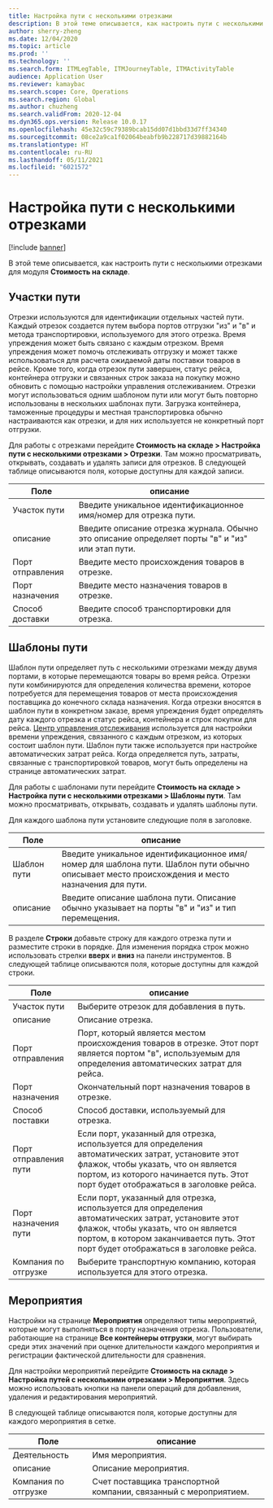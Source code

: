 ```yaml
---
title: Настройка пути с несколькими отрезками
description: В этой теме описывается, как настроить пути с несколькими отрезками для модуля "Стоимость на складе".
author: sherry-zheng
ms.date: 12/04/2020
ms.topic: article
ms.prod: ''
ms.technology: ''
ms.search.form: ITMLegTable, ITMJourneyTable, ITMActivityTable
audience: Application User
ms.reviewer: kamaybac
ms.search.scope: Core, Operations
ms.search.region: Global
ms.author: chuzheng
ms.search.validFrom: 2020-12-04
ms.dyn365.ops.version: Release 10.0.17
ms.openlocfilehash: 45e32c59c79389bcab15dd07d1bbd33d7ff34340
ms.sourcegitcommit: 08ce2a9ca1f02064beabfb9b228717d39882164b
ms.translationtype: HT
ms.contentlocale: ru-RU
ms.lasthandoff: 05/11/2021
ms.locfileid: "6021572"
---
```

# <a name="multi-leg-journey-setup"></a>Настройка пути с несколькими отрезками

[!include [banner](../../includes/banner.md)]

В этой теме описывается, как настроить пути с несколькими отрезками для модуля **Стоимость на складе**.

## <a name="legs"></a>Участки пути

Отрезки используются для идентификации отдельных частей пути. Каждый отрезок создается путем выбора портов отгрузки "из" и "в" и метода транспортировки, используемого для этого отрезка. Время упреждения может быть связано с каждым отрезком. Время упреждения может помочь отслеживать отгрузку и может также использоваться для расчета ожидаемой даты поставки товаров в рейсе. Кроме того, когда отрезок пути завершен, статус рейса, контейнера отгрузки и связанных строк заказа на покупку можно обновить с помощью настройки управления отслеживанием. Отрезки могут использоваться одним шаблоном пути или могут быть повторно использованы в нескольких шаблонах пути. Загрузка контейнера, таможенные процедуры и местная транспортировка обычно настраиваются как отрезки, и для них используется не конкретный порт отгрузки.

Для работы с отрезками перейдите **Стоимость на складе \> Настройка пути с несколькими отрезками \> Отрезки**. Там можно просматривать, открывать, создавать и удалять записи для отрезков. В следующей таблице описываются поля, которые доступны для каждой записи.

| Поле | описание |
|---|---|
| Участок пути | Введите уникальное идентификационное имя/номер для отрезка пути. |
| описание | Введите описание отрезка журнала. Обычно это описание определяет порты "в" и "из" или этап пути. |
| Порт отправления | Введите место происхождения товаров в отрезке. |
| Порт назначения | Введите место назначения товаров в отрезке. |
| Способ доставки | Введите способ транспортировки для отрезка. |

## <a name="journey-templates"></a>Шаблоны пути

Шаблон пути определяет путь с несколькими отрезками между двумя портами, в которые перемещаются товары во время рейса. Отрезки пути комбинируются для определения количества времени, которое потребуется для перемещения товаров от места происхождения поставщика до конечного склада назначения. Когда отрезки вносятся в шаблон пути в конкретном заказе, время упреждения будет определять дату каждого отрезка и статус рейса, контейнера и строк покупки для рейса. [Центр управления отслеживания](delivery-information-setup.md) используется для настройки времени упреждения, связанного с каждым отрезком, из которых состоит шаблон пути. Шаблон пути также используется при настройке автоматических затрат рейса. Когда определяется путь, затраты, связанные с транспортировкой товаров, могут быть определены на странице автоматических затрат.

Для работы с шаблонами пути перейдите **Стоимость на складе \> Настройка пути с несколькими отрезками \> Шаблоны пути**. Там можно просматривать, открывать, создавать и удалять шаблоны пути.

Для каждого шаблона пути установите следующие поля в заголовке.

| Поле | описание |
|---|---|
| Шаблон пути | Введите уникальное идентификационное имя/номер для шаблона пути. Шаблон пути обычно описывает место происхождения и место назначения для пути. |
| описание | Введите описание шаблона пути. Описание обычно указывает на порты "в" и "из" и тип перемещения. |

В разделе **Строки** добавьте строку для каждого отрезка пути и разместите строки в порядке. Для изменения порядка строк можно использовать стрелки **вверх** и **вниз** на панели инструментов. В следующей таблице описываются поля, которые доступны для каждой строки.

| Поле | описание |
|---|---|
| Участок пути | Выберите отрезок для добавления в путь. |
| описание | Описание отрезка. |
| Порт отправления | Порт, который является местом происхождения товаров в отрезке. Этот порт является портом "в", используемым для определения автоматических затрат для рейса. |
| Порт назначения | Окончательный порт назначения товаров в отрезке. |
| Способ поставки | Способ доставки, используемый для отрезка. |
| Порт отправления пути | Если порт, указанный для отрезка, используется для определения автоматических затрат, установите этот флажок, чтобы указать, что он является портом, из которого начинается путь. Этот порт будет отображаться в заголовке рейса. |
| Порт назначения пути | Если порт, указанный для отрезка, используется для определения автоматических затрат, установите этот флажок, чтобы указать, что он является портом, в котором заканчивается путь. Этот порт будет отображаться в заголовке рейса. |
| Компания по отгрузке | Выберите транспортную компанию, которая используется для этого отрезка. |

## <a name="activities"></a>Мероприятия

Настройки на странице **Мероприятия** определяют типы мероприятий, которые могут выполняться в порту назначения отрезка. Пользователи, работающие на странице **Все контейнеры отгрузки**, могут выбирать среди этих значений при оценке длительности каждого мероприятия и регистрации фактической длительности для сравнения.

Для настройки мероприятий перейдите **Стоимость на складе \> Настройка путей с несколькими отрезками \> Мероприятия**. Здесь можно использовать кнопки на панели операций для добавления, удаления и редактирования мероприятий.

В следующей таблице описываются поля, которые доступны для каждого мероприятия в сетке.

| Поле | описание |
|---|---|
| Деятельность | Имя мероприятия. |
| описание | Описание мероприятия. |
| Компания по отгрузке | Счет поставщика транспортной компании, связанный с мероприятием. |
